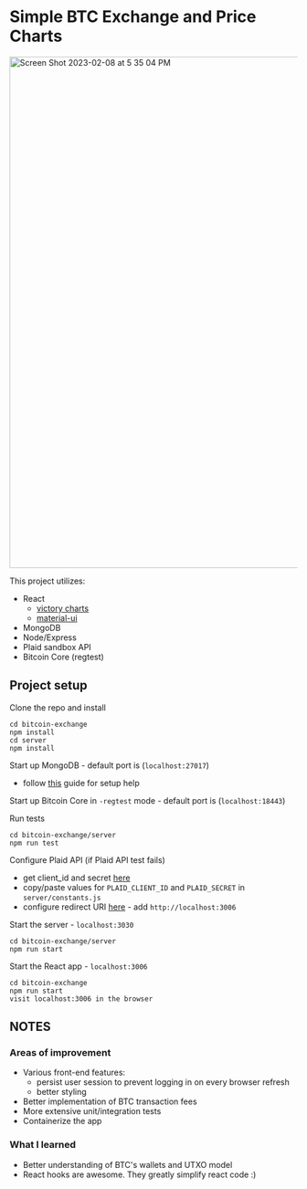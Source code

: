 # Simple BTC Exchange and Price Charts

<img width="896" alt="Screen Shot 2023-02-08 at 5 35 04 PM" src="https://user-images.githubusercontent.com/22163453/217666941-87c2b1a1-163c-4000-8480-00a173872d1c.png">

This project utilizes:
- React
  - [victory charts](https://formidable.com/open-source/victory/docs/victory-chart/)
  - [material-ui](https://mui.com/)
- MongoDB
- Node/Express
- Plaid sandbox API
- Bitcoin Core (regtest)

## Project setup

Clone the repo and install
```
cd bitcoin-exchange
npm install
cd server
npm install
```

Start up MongoDB - default port is (`localhost:27017`)
  - follow [this](https://levelup.gitconnected.com/how-to-install-mongodb-database-on-local-environment-19a8a76f1b92) guide for setup help

Start up Bitcoin Core in `-regtest` mode - default port is (`localhost:18443`)

Run tests
```
cd bitcoin-exchange/server
npm run test
```

Configure Plaid API (if Plaid API test fails)
- get client_id and secret [here](https://dashboard.plaid.com/team/keys)
- copy/paste values for `PLAID_CLIENT_ID` and `PLAID_SECRET` in `server/constants.js`
- configure redirect URI [here](https://dashboard.plaid.com/team/api) - add `http://localhost:3006`

Start the server - `localhost:3030`
```
cd bitcoin-exchange/server
npm run start
```

Start the React app - `localhost:3006`
```
cd bitcoin-exchange
npm run start
visit localhost:3006 in the browser
```

## NOTES

### Areas of improvement
- Various front-end features:
  - persist user session to prevent logging in on every browser refresh
  - better styling
- Better implementation of BTC transaction fees
- More extensive unit/integration tests
- Containerize the app

### What I learned
- Better understanding of BTC's wallets and UTXO model
- React hooks are awesome. They greatly simplify react code :)
